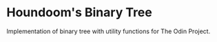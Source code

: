 # Houndoom's Binary Tree

Implementation of binary tree with utility functions for The Odin Project.
